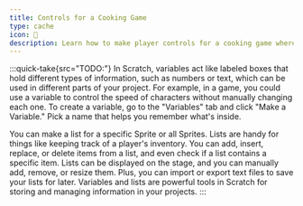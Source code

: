 ```yaml
---
title: Controls for a Cooking Game
type: cache
icon: 
description: Learn how to make player controls for a cooking game where the player collects ingredients and makes meals.
---
```


:::quick-take{src="TODO:"}
In Scratch, variables act like labeled boxes that hold different types of information, such as numbers or text, which can be used in different parts of your project. For example, in a game, you could use a variable to control the speed of characters without manually changing each one. To create a variable, go to the "Variables" tab and click "Make a Variable." Pick a name that helps you remember what's inside. 

You can make a list for a specific Sprite or all Sprites. Lists are handy for things like keeping track of a player's inventory. You can add, insert, replace, or delete items from a list, and even check if a list contains a specific item. Lists can be displayed on the stage, and you can manually add, remove, or resize them. Plus, you can import or export text files to save your lists for later. Variables and lists are powerful tools in Scratch for storing and managing information in your projects.
::: 
